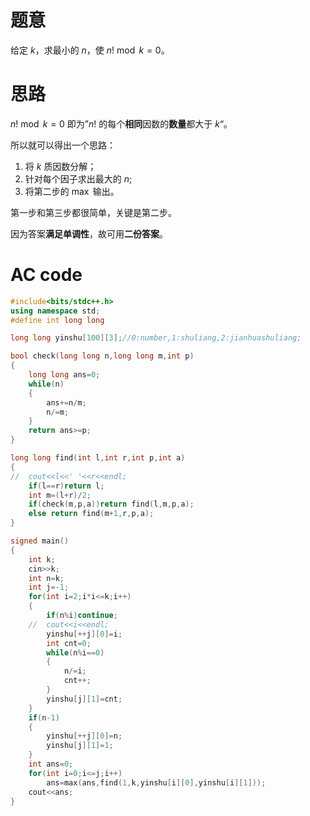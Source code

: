 # 题意
给定 $k$，求最小的 $n$，使 $n! \bmod k=0$。
# 思路
$n! \bmod k=0$ 即为”$n!$ 的每个**相同**因数的**数量**都大于 $k$“。

所以就可以得出一个思路：
1. 将 $k$ 质因数分解；
2. 针对每个因子求出最大的 $n$;
3. 将第二步的 $\max$ 输出。

第一步和第三步都很简单，关键是第二步。

因为答案**满足单调性**，故可用**二份答案**。
# AC code
```cpp
#include<bits/stdc++.h>
using namespace std;
#define int long long

long long yinshu[100][3];//0:number,1:shuliang,2:jianhuashuliang;

bool check(long long n,long long m,int p)
{
	long long ans=0;
	while(n)
	{
		ans+=n/m;
		n/=m;
	}
	return ans>=p;
}

long long find(int l,int r,int p,int a)
{
//	cout<<l<<' '<<r<<endl;
	if(l==r)return l;
	int m=(l+r)/2;
	if(check(m,p,a))return find(l,m,p,a);
	else return find(m+1,r,p,a);
}

signed main()
{
	int k;
	cin>>k;
	int n=k;
	int j=-1;
	for(int i=2;i*i<=k;i++)
	{
		if(n%i)continue;
	//	cout<<i<<endl;
		yinshu[++j][0]=i;
		int cnt=0;
		while(n%i==0)
		{
			n/=i;
			cnt++;
		}
		yinshu[j][1]=cnt;
	}
	if(n-1)
	{
		yinshu[++j][0]=n;
		yinshu[j][1]=1;
	}
	int ans=0;
	for(int i=0;i<=j;i++)
		ans=max(ans,find(1,k,yinshu[i][0],yinshu[i][1]));
	cout<<ans;
}
```